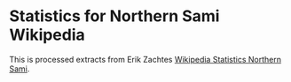 # Statistics for Northern Sami Wikipedia

This is processed extracts from Erik Zachtes [Wikipedia Statistics Northern Sami](https://stats.wikimedia.org/EN/TablesWikipediaSE.htm).
